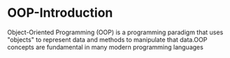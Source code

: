 # OOP-Introduction
Object-Oriented Programming (OOP) is a programming paradigm that uses "objects" to represent data and methods to manipulate that data.OOP concepts are fundamental in many modern programming languages
